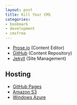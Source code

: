 ```yaml
---
layout: post
title: Kill Your CMS
categories:
- bookmark
- development
- cmsfree
---
```


* [Prose.io](http://prose.io) (Content Editor)
* [GitHub](http://github.com) (Content Repository)
* [Jekyll](http://jekyllrb.com) (Site Management)

## Hosting

* [GitHub Pages](http://pages.github.com)
* [Amazon S3](https://aws.amazon.com/s3/)
* [Windows Azure](http://www.windowsazure.com)

